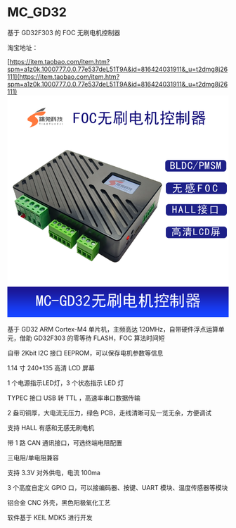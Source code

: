 # MC_GD32

基于 GD32F303 的 FOC 无刷电机控制器

淘宝地址：

[https://item.taobao.com/item.htm?spm=a1z0k.1000777.0.0.77e537deL51T9A&id=816424031911&_u=t2dmg8j26111](https://item.taobao.com/item.htm?spm=a1z0k.1000777.0.0.77e537deL51T9A&id=816424031911&_u=t2dmg8j26111)
<img src='PIC/MC_GD32_01.png'></img>

基于 GD32 ARM Cortex-M4 单片机，主频高达 120MHz，自带硬件浮点运算单元，借助 GD32F303 的零等待 FLASH，FOC 算法时间短

自带 2Kbit I2C 接口 EEPROM，可以保存电机参数等信息

1.14 寸  240*135 高清 LCD 屏幕

1 个电源指示LED灯，3 个状态指示 LED 灯

TYPEC 接口 USB 转 TTL ，高速率串口数据传输

2 盎司铜厚，大电流无压力，绿色 PCB，走线清晰可见一览无余，方便调试

支持 HALL 有感和无感无刷电机

带 1 路 CAN 通讯接口，可选终端电阻配置

三电阻/单电阻兼容

支持 3.3V 对外供电，电流 100ma

3 个高度自定义 GPIO 口，可以接编码器、按键、UART 模块、温度传感器等模块

铝合金 CNC 外壳，黑色阳极氧化工艺 

软件基于 KEIL MDK5 进行开发



